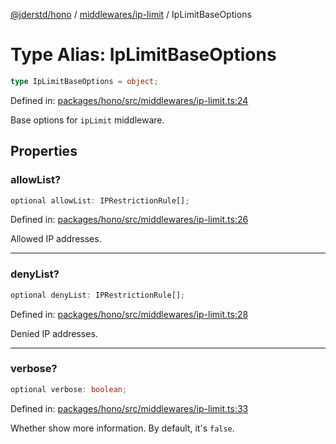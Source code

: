[@jderstd/hono](../../../README.md) / [middlewares/ip-limit](../README.md) / IpLimitBaseOptions

# Type Alias: IpLimitBaseOptions

```ts
type IpLimitBaseOptions = object;
```

Defined in: [packages/hono/src/middlewares/ip-limit.ts:24](https://github.com/jderstd/hono/blob/f5b12e262138ddfb5fccdd78e3274b708c2b86c1/packages/hono/src/middlewares/ip-limit.ts#L24)

Base options for `ipLimit` middleware.

## Properties

### allowList?

```ts
optional allowList: IPRestrictionRule[];
```

Defined in: [packages/hono/src/middlewares/ip-limit.ts:26](https://github.com/jderstd/hono/blob/f5b12e262138ddfb5fccdd78e3274b708c2b86c1/packages/hono/src/middlewares/ip-limit.ts#L26)

Allowed IP addresses.

***

### denyList?

```ts
optional denyList: IPRestrictionRule[];
```

Defined in: [packages/hono/src/middlewares/ip-limit.ts:28](https://github.com/jderstd/hono/blob/f5b12e262138ddfb5fccdd78e3274b708c2b86c1/packages/hono/src/middlewares/ip-limit.ts#L28)

Denied IP addresses.

***

### verbose?

```ts
optional verbose: boolean;
```

Defined in: [packages/hono/src/middlewares/ip-limit.ts:33](https://github.com/jderstd/hono/blob/f5b12e262138ddfb5fccdd78e3274b708c2b86c1/packages/hono/src/middlewares/ip-limit.ts#L33)

Whether show more information.
By default, it's `false`.
